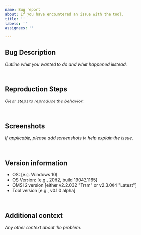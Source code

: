 ```yaml
---
name: Bug report
about: If you have encountered an issue with the tool.
title: ''
labels: ''
assignees: ''

---
```


## Bug Description
*Outline what you wanted to do and what happened instead.*


‎
## Reproduction Steps
*Clear steps to reproduce the behavior:*


‎
## Screenshots
*If applicable, please add screenshots to help explain the issue.*


‎
## Version information
 - OS: [e.g. Windows 10]
 - OS Version: [e.g., 20H2, build 19042.1165]
 - OMSI 2 version [either v2.2.032 "Tram" or v2.3.004 "Latest"]
 - Tool version [e.g., v0.1.0 alpha]

‎
## Additional context
*Any other context about the problem.*


‎
